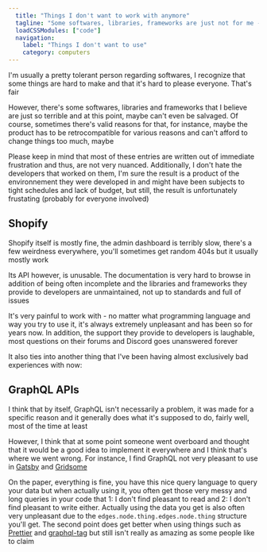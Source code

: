 ```yaml
---
  title: "Things I don't want to work with anymore"
  tagline: "Some softwares, libraries, frameworks are just not for me - and that's okay"
  loadCSSModules: ["code"]
  navigation:
    label: "Things I don't want to use"
    category: computers
---
```


I'm usually a pretty tolerant person regarding softwares, I recognize that some things are hard to make and that it's hard to please everyone. That's fair

However, there's some softwares, libraries and frameworks that I believe are just so terrible and at this point, maybe can't even be salvaged. Of course, sometimes there's valid reasons for that, for instance, maybe the product has to be retrocompatible for various reasons and can't afford to change things too much, maybe

Please keep in mind that most of these entries are written out of immediate frustration and thus, are not very nuanced. Additionally, I don't hate the developers that worked on them, I'm sure the result is a product of the environnement they were developed in and might have been subjects to tight schedules and lack of budget, but still, the result is unfortunately frustating (probably for everyone involved)

## Shopify

Shopify itself is mostly fine, the admin dashboard is terribly slow, there's a few weirdness everywhere, you'll sometimes get random 404s but it usually mostly work

Its API however, is unusable. The documentation is very hard to browse in addition of being often incomplete and the libraries and frameworks they provide to developers are unmaintained, not up to standards and full of issues

It's very painful to work with - no matter what programming language and way you try to use it, it's always extremely unpleasant and has been so for years now. In addition, the support they provide to developers is laughable, most questions on their forums and Discord goes unanswered forever

It also ties into another thing that I've been having almost exclusively bad experiences with now:

## GraphQL APIs

I think that by itself, GraphQL isn't necessarily a problem, it was made for a specific reason and it generally does what it's supposed to do, fairly well, most of the time at least

However, I think that at some point someone went overboard and thought that it would be a good idea to implement it everywhere and I think that's where we went wrong. For instance, I find GraphQL not very pleasant to use in [Gatsby](https://www.gatsbyjs.com/) and [Gridsome](https://gridsome.org/)

On the paper, everything is fine, you have this nice query language to query your data but when actually using it, you often get those very messy and long queries in your code that 1: I don't find pleasant to read and 2: I don't find pleasant to write either. Actually using the data you get is also often very unpleasant due to the `edges.node.thing.edges.node.thing` structure you'll get. The second point does get better when using things such as [Prettier](https://prettier.io/blog/2017/06/28/1.5.0.html#graphql) and [graphql-tag](https://github.com/apollographql/graphql-tag) but still isn't really as amazing as some people like to claim

